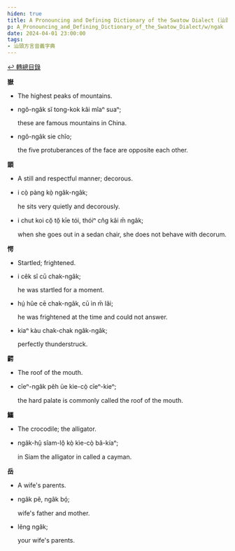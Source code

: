```yaml
---
hiden: true
title: A Pronouncing and Defining Dictionary of the Swatow Dialect (汕頭方言音義字典) / ngak
p: A_Pronouncing_and_Defining_Dictionary_of_the_Swatow_Dialect/w/ngak
date: 2024-04-01 23:00:00
tags: 
- 汕頭方言音義字典
---
```


[↩️ 轉總目錄](/A_Pronouncing_and_Defining_Dictionary_of_the_Swatow_Dialect)


**嶽**
- The highest peaks of mountains.

- ngŏ-ngâk sĭ tong-kok kâi mîaⁿ suaⁿ;

  these are famous mountains in China.

- ngŏ-ngâk sie chîo;

  the five protuberances of the face are opposite each other.

**顗**
- A still and respectful manner; decorous.

- i cò̤ pàng kò̤ ngâk-ngâk;

  he sits very quietly and decorously.

- i chut koi cŏ̤ tŏ̤ kīe tói, thóiⁿ cn̂g kâi m̄ ngâk;

  when she goes out in a sedan chair, she does not behave with decorum.

**愕**
- Startled; frightened.

- i cêk sî cū chak-ngâk;

  he was startled for a moment.

- hṳ́ hûe cē chak-ngâk, cū ìn m̄ lâi;

  he was frightened at the time and could not answer.

- kiaⁿ kàu chak-chak ngâk-ngâk;

  perfectly thunderstruck.

**齶**
- The roof of the mouth.

- cīeⁿ-ngâk pêh ūe kìe-cò̤ cīeⁿ-kieⁿ;

  the hard palate is commonly called the roof of the mouth.

**鱷**
- The crocodile; the alligator.

- ngâk-hṳ̂ sîam-lô̤ kò̤ kìe-cò̤ bâ-kíaⁿ;

  in Siam the alligator in called a cayman. 

**岳**
- A wife's parents.

- ngâk pĕ, ngâk bó̤;

  wife's father and mother.

- lĕng ngâk;

  your wife's parents.